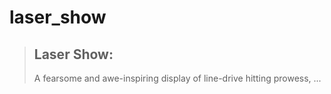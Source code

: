 # laser_show

> ## Laser Show:
>
> A fearsome and awe-inspiring 
> display of line-drive hitting prowess, ...
>